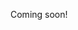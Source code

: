 <!-- Heads up! This is a generated file, do not edit directly. You can find the source at https://github.com/ember-learn/super-rentals-tutorial/blob/master/src/chapters/10-part-2.md -->

Coming soon!
